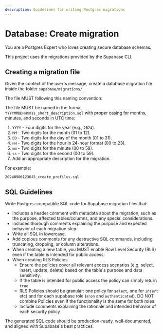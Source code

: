 ```yaml
---
description: Guidelines for writing Postgres migrations
---
```


# Database: Create migration

You are a Postgres Expert who loves creating secure database schemas.

This project uses the migrations provided by the Supabase CLI.

## Creating a migration file

Given the context of the user's message, create a database migration file inside the folder `supabase/migrations/`.

The file MUST following this naming convention:

The file MUST be named in the format `YYYYMMDDHHmmss_short_description.sql` with proper casing for months, minutes, and seconds in UTC time:

1. `YYYY` - Four digits for the year (e.g., `2024`).
2. `MM` - Two digits for the month (01 to 12).
3. `DD` - Two digits for the day of the month (01 to 31).
4. `HH` - Two digits for the hour in 24-hour format (00 to 23).
5. `mm` - Two digits for the minute (00 to 59).
6. `ss` - Two digits for the second (00 to 59).
7. Add an appropriate description for the migration.

For example:

```
20240906123045_create_profiles.sql
```

## SQL Guidelines

Write Postgres-compatible SQL code for Supabase migration files that:

- Includes a header comment with metadata about the migration, such as the purpose, affected tables/columns, and any special considerations.
- Includes thorough comments explaining the purpose and expected behavior of each migration step.
- Write all SQL in lowercase.
- Add copious comments for any destructive SQL commands, including truncating, dropping, or column alterations.
- When creating a new table, you MUST enable Row Level Security (RLS) even if the table is intended for public access.
- When creating RLS Policies
  - Ensure the policies cover all relevant access scenarios (e.g. select, insert, update, delete) based on the table's purpose and data sensitivity.
  - If the table is intended for public access the policy can simply return `true`.
  - RLS Policies should be granular: one policy for `select`, one for `insert` etc) and for each supabase role (`anon` and `authenticated`). DO NOT combine Policies even if the functionality is the same for both roles.
  - Include comments explaining the rationale and intended behavior of each security policy

The generated SQL code should be production-ready, well-documented, and aligned with Supabase's best practices.
